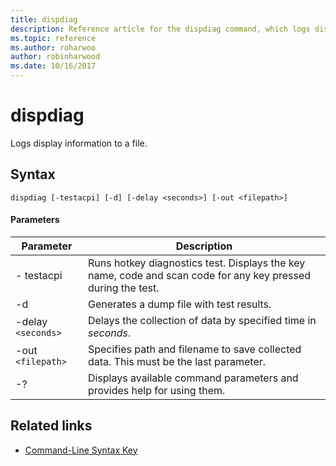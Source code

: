 ```yaml
---
title: dispdiag
description: Reference article for the dispdiag command, which logs display information to a file.
ms.topic: reference
ms.author: roharwoo
author: robinharwood
ms.date: 10/16/2017
---
```


# dispdiag

Logs display information to a file.

## Syntax

```
dispdiag [-testacpi] [-d] [-delay <seconds>] [-out <filepath>]
```

#### Parameters

| Parameter | Description |
| --------- | ----------- |
| - testacpi | Runs hotkey diagnostics test. Displays the key name, code and scan code for any key pressed during the test. |
| -d | Generates a dump file with test results. |
| -delay `<seconds>` | Delays the collection of data by specified time in *seconds*. |
| -out `<filepath>`  | Specifies path and filename to save collected data. This must be the last parameter. |
| -? | Displays available command parameters and provides help for using them. |

## Related links

- [Command-Line Syntax Key](command-line-syntax-key.md)
